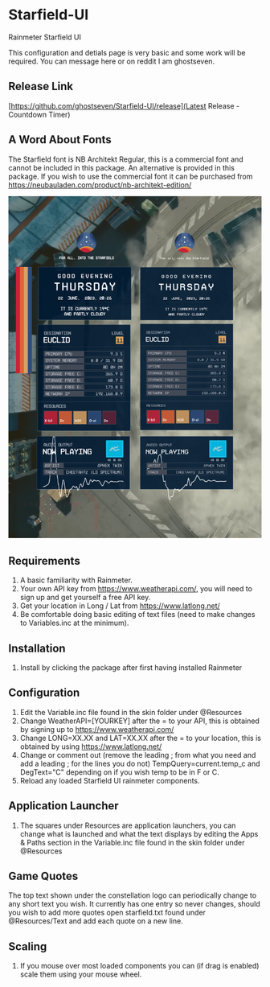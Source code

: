 # Starfield-UI
Rainmeter Starfield UI 

This configuration and detials page is very basic and some work will be required.  You can message here or on reddit I am ghostseven.

## Release Link

[https://github.com/ghostseven/Starfield-UI/release](Latest Release - Countdown Timer)

## A Word About Fonts

The Starfield font is NB Architekt Regular, this is a commercial font and cannot be included in this package. An alternative is provided in this package. If you wish to use the commercial font it can be purchased from https://neubauladen.com/product/nb-architekt-edition/

![A comparison of the substituted font](https://github.com/ghostseven/Starfield-UI/blob/master/Font-Comparison.png)



## Requirements

1. A basic familiarity with Rainmeter.
2. Your own API key from https://www.weatherapi.com/, you will need to sign up and get yourself a free API key.
3. Get your location in Long / Lat from https://www.latlong.net/
4. Be comfortable doing basic editing of text files (need to make changes to Variables.inc at the minimum).

## Installation

1. Install by clicking the package after first having installed Rainmeter

## Configuration 

1. Edit the Variable.inc file found in the skin folder under @Resources
2. Change WeatherAPI=[YOURKEY] after the = to your API, this is obtained by signing up to https://www.weatherapi.com/
3. Change LONG=XX.XX and LAT=XX.XX after the = to your location, this is obtained by using https://www.latlong.net/
4. Change or comment out (remove the leading ; from what you need and add a leading ; for the lines you do not) TempQuery=current.temp_c and DegText="C" depending on if you wish temp to be in F or C.
5. Reload any loaded Starfield UI rainmeter components.

## Application Launcher

1. The squares under Resources are application launchers, you can change what is launched and what the text displays by editing the Apps & Paths section in the Variable.inc file found in the skin folder under @Resources

## Game Quotes

The top text shown under the constellation logo can periodically change to any short text you wish.  It currently has one entry so never changes, should you wish to add more quotes open starfield.txt found under @Resources/Text and add each quote on a new line.

## Scaling 

1. If you mouse over most loaded components you can (if drag is enabled) scale them using your mouse wheel.

